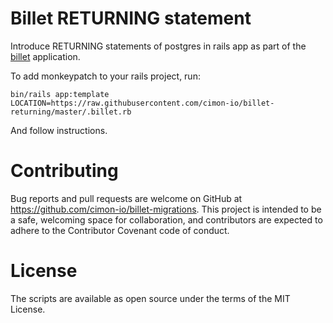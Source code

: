 # Billet RETURNING statement

Introduce RETURNING statements of postgres in rails app as part of the [billet](https://github.com/cimon-io/billet) application.

To add monkeypatch to your rails project, run:

```
bin/rails app:template LOCATION=https://raw.githubusercontent.com/cimon-io/billet-returning/master/.billet.rb
```

And follow instructions.

# Contributing

Bug reports and pull requests are welcome on GitHub at https://github.com/cimon-io/billet-migrations. This project is intended to be a safe, welcoming space for collaboration, and contributors are expected to adhere to the Contributor Covenant code of conduct.

# License

The scripts are available as open source under the terms of the MIT License.
